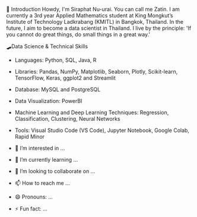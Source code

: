 🍁 Introduction
Howdy, I'm Siraphat Nu-urai. You can call me Zatin. I am currently a 3rd year Applied Mathematics student at King Mongkut’s Institute of Technology Ladkrabang (KMITL) in Bangkok, Thailand. In the future, I aim to become a data scientist in Thailand. I live by the principle: 'If you cannot do great things, do small things in a great way.'

🛹Data Science & Technical Skills
- Languages: Python, SQL, Java, R
- Libraries: Pandas, NumPy, Matplotlib, Seaborn, Plotly, Scikit-learn, TensorFlow, Keras, ggplot2 and Streamlit
- Database: MySQL and PostgreSQL
- Data Visualization: PowerBI
- Machine Learning and Deep Learning Techniques: Regression, Classification, Clustering, Neural Networks
- Tools: Visual Studio Code (VS Code), Jupyter Notebook, Google Colab, Rapid Minor


- 👀 I’m interested in ...
- 🌱 I’m currently learning ...
- 💞️ I’m looking to collaborate on ...
- 📫 How to reach me ...
- 😄 Pronouns: ...
- ⚡ Fun fact: ...

<!---
siraphat-nuurai/siraphat-nuurai is a ✨ special ✨ repository because its `README.md` (this file) appears on your GitHub profile.
You can click the Preview link to take a look at your changes.
--->
